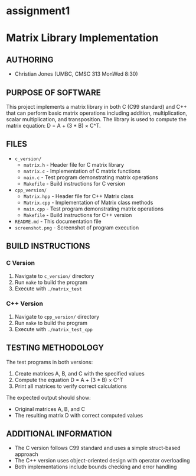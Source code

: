 # assignment1
# Matrix Library Implementation

## AUTHORING
- Christian Jones (UMBC, CMSC 313 MonWed 8:30)

## PURPOSE OF SOFTWARE
This project implements a matrix library in both C (C99 standard) and C++ that can perform basic matrix operations including addition, multiplication, scalar multiplication, and transposition. The library is used to compute the matrix equation: D = A + (3 * B) × C^T.

## FILES
- `c_version/`
  - `matrix.h` - Header file for C matrix library
  - `matrix.c` - Implementation of C matrix functions
  - `main.c` - Test program demonstrating matrix operations
  - `Makefile` - Build instructions for C version
- `cpp_version/`
  - `Matrix.hpp` - Header file for C++ Matrix class
  - `Matrix.cpp` - Implementation of Matrix class methods
  - `main.cpp` - Test program demonstrating matrix operations
  - `Makefile` - Build instructions for C++ version
- `README.md` - This documentation file
- `screenshot.png` - Screenshot of program execution

## BUILD INSTRUCTIONS
### C Version
1. Navigate to `c_version/` directory
2. Run `make` to build the program
3. Execute with `./matrix_test`

### C++ Version
1. Navigate to `cpp_version/` directory
2. Run `make` to build the program
3. Execute with `./matrix_test_cpp`

## TESTING METHODOLOGY
The test programs in both versions:
1. Create matrices A, B, and C with the specified values
2. Compute the equation D = A + (3 * B) × C^T
3. Print all matrices to verify correct calculations

The expected output should show:
- Original matrices A, B, and C
- The resulting matrix D with correct computed values

## ADDITIONAL INFORMATION
- The C version follows C99 standard and uses a simple struct-based approach
- The C++ version uses object-oriented design with operator overloading
- Both implementations include bounds checking and error handling
